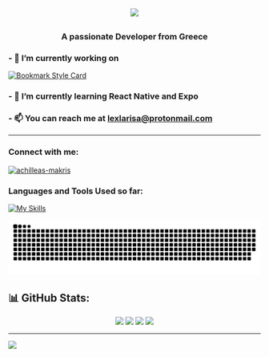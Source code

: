 <h1 align="center">
    <img src="https://readme-typing-svg.herokuapp.com/?font=Righteous&size=35&color=F76B92&center=true&vCenter=true&width=500&height=70&duration=4000&lines=Hi+There!+👋🏼;+I'm+Achilleas+Makris!;" />
</h1>
<h3 align="center">A passionate Developer from Greece</h3>

### - 🔭 I’m currently working on  
[![Bookmark Style Card](https://svg.bookmark.style/api?url=https://github.com/GreekPseudoCode/vscode-pseudocode-extension&style=horizontal)](https://github.com/GreekPseudoCode/vscode-pseudocode-extension)
### - 🌱 I’m currently learning **React Native and Expo**

### - 📫 You can reach me at **lexlarisa@protonmail.com**

---


<h3 align="left">Connect with me:</h3>
<p align="left">
<a href="https://linkedin.com/in/achilleas-makris" target="blank"><img align="center" src="https://raw.githubusercontent.com/rahuldkjain/github-profile-readme-generator/master/src/images/icons/Social/linked-in-alt.svg" alt="achilleas-makris" height="30" width="40" /></a>
</p>

### Languages and Tools Used so far:
[![My Skills](https://skillicons.dev/icons?i=js,html,css,react,bash,c,py,docker,firebase,git,githubactions,sqlite,supabase,sentry,vite)](https://skillicons.dev)

![snake gif](https://github.com/Achilleasmakris/achilleasmakris/blob/output/github-snake-dark.svg)

## 📊 GitHub Stats:

<p align="center">
  <img height="50%" width="auto" src ="https://github-readme-streak-stats-tau-khaki.vercel.app?user=AchilleasMakris&theme=dracula&hide_border=true">
  <img height="50%" width="auto" src ="https://github-readme-stats.vercel.app/api/top-langs/?username=achilleasmakris&layout=compact&hide_border=true&theme=dracula&bg_color=00000000&langs_count=10">
  <img height="50%" width="auto" src ="https://github-readme-stats.vercel.app/api/wakatime?username=achilleasmakris&theme=dracula&bg_color=00000000&hide_border=true&langs_count=5&custom_title=Time%20Spend%20(From%20January%20%202025)">
  <img height="50%" width="auto" src ="https://github-readme-stats.vercel.app/api?username=achilleasmakris&show_icons=true&count_private=true&theme=dracula&hide_border=true&bg_color=00000000">
  <br>
</p>


<!--START_SECTION:waka-->
<!--END_SECTION:waka-->


---
[![](https://visitcount.itsvg.in/api?id=achilleasmakris&icon=0&color=11)](https://visitcount.itsvg.in)

